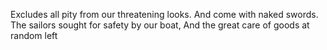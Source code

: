 Excludes all pity from our threatening looks.
And come with naked swords.
The sailors sought for safety by our boat,
And the great care of goods at random left

